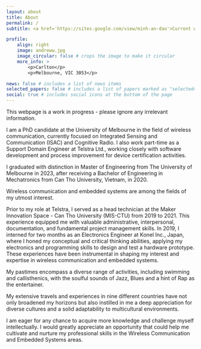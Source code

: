 ```yaml
---
layout: about
title: About
permalink: /
subtitle: <a href='https://sites.google.com/view/minh-an-dao'>Current website</a>. Carlton, VIC 3053.

profile:
    align: right
    image: andreww.jpg
    image_circular: false # crops the image to make it circular
    more_info: >
        <p>Carlton</p>
        <p>Melbourne, VIC 3053</p>

news: false # includes a list of news items
selected_papers: false # includes a list of papers marked as "selected={true}"
social: true # includes social icons at the bottom of the page
---
```


<p>This webpage is a work in progress - please ignore any irrelevant information.</p>

I am a PhD candidate at the University of Melbourne in the field of wireless communication, currently focused on Integrated Sensing and Communication (ISAC) and Cognitive Radio. I also work part-time as a Support Domain Engineer at Telstra Ltd., working closely with software development and process improvement for device certification activities.

I graduated with distinction in Master of Engineering from The University of Melbourne in 2023, after receiving a Bachelor of Engineering in Mechatronics from Can Tho University, Vietnam, in 2020.

Wireless communication and embedded systems are among the fields of my utmost interest.

Prior to my role at Telstra, I served as a head technician at the Maker Innovation Space - Can Tho University (MIS-CTU) from 2019 to 2021. This experience equipped me with valuable administrative, interpersonal, documentation, and fundamental project management skills. In 2019, I interned for two months as an Electronics Engineer at Konel Inc., Japan, where I honed my conceptual and critical thinking abilities, applying my electronics and programming skills to design and test a hardware prototype. These experiences have been instrumental in shaping my interest and expertise in wireless communication and embedded systems.

My pastimes encompass a diverse range of activities, including swimming and callisthenics, with the soulful sounds of Jazz, Blues and a hint of Rap as the entertainer.

My extensive travels and experiences in nine different countries have not only broadened my horizons but also instilled in me a deep appreciation for diverse cultures and a solid adaptability to multicultural environments.

I am eager for any chance to acquire more knowledge and challenge myself intellectually. I would greatly appreciate an opportunity that could help me cultivate and nurture my professional skills in the Wireless Communication and Embedded Systems areas.
